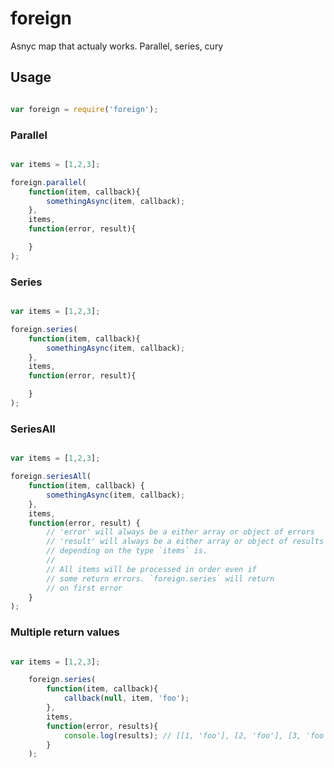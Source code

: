 # foreign

Asnyc map that actualy works. Parallel, series, cury

## Usage

```javascript

var foreign = require('foreign');

```

### Parallel


```javascript

var items = [1,2,3];

foreign.parallel(
    function(item, callback){
        somethingAsync(item, callback);
    },
    items,
    function(error, result){

    }
);

```

### Series


```javascript

var items = [1,2,3];

foreign.series(
    function(item, callback){
        somethingAsync(item, callback);
    },
    items,
    function(error, result){

    }
);

```

### SeriesAll

```javascript

var items = [1,2,3];

foreign.seriesAll(
    function(item, callback) {
        somethingAsync(item, callback);
    },
    items,
    function(error, result) {
        // 'error' will always be a either array or object of errors
        // 'result' will always be a either array or object of results
        // depending on the type `items` is.
        //
        // All items will be processed in order even if
        // some return errors. `foreign.series` will return
        // on first error
    }
);

```

### Multiple return values

```javascript

var items = [1,2,3];

    foreign.series(
        function(item, callback){
            callback(null, item, 'foo');
        },
        items,
        function(error, results){
            console.log(results); // [[1, 'foo'], [2, 'foo'], [3, 'foo']]
        }
    );

```
